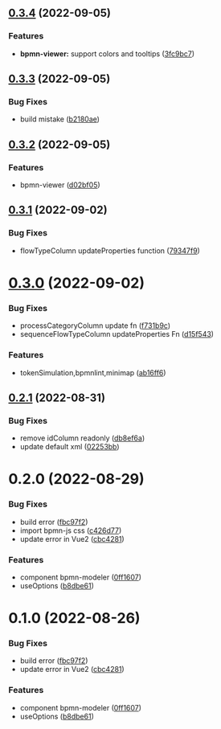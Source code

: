 ## [0.3.4](https://github.com/SoulLyoko/avue-bpmn/compare/v0.3.3...v0.3.4) (2022-09-05)


### Features

* **bpmn-viewer:** support colors and tooltips ([3fc9bc7](https://github.com/SoulLyoko/avue-bpmn/commit/3fc9bc7a7eecd4911565df8b1c542f1b693450dd))



## [0.3.3](https://github.com/SoulLyoko/avue-bpmn/compare/v0.3.2...v0.3.3) (2022-09-05)


### Bug Fixes

* build mistake ([b2180ae](https://github.com/SoulLyoko/avue-bpmn/commit/b2180ae55d3f3d25cbd5bb3a606d3efd620963cd))



## [0.3.2](https://github.com/SoulLyoko/avue-bpmn/compare/v0.3.1...v0.3.2) (2022-09-05)


### Features

* bpmn-viewer ([d02bf05](https://github.com/SoulLyoko/avue-bpmn/commit/d02bf051a2963a6e611496b442407e5178a311e7))



## [0.3.1](https://github.com/SoulLyoko/avue-bpmn/compare/v0.3.0...v0.3.1) (2022-09-02)


### Bug Fixes

* flowTypeColumn updateProperties function ([79347f9](https://github.com/SoulLyoko/avue-bpmn/commit/79347f992ee06f0699707db6c329774335d070e7))



# [0.3.0](https://github.com/SoulLyoko/avue-bpmn/compare/v0.2.1...v0.3.0) (2022-09-02)


### Bug Fixes

* processCategoryColumn update fn ([f731b9c](https://github.com/SoulLyoko/avue-bpmn/commit/f731b9cba8986cf04d9c471ac54261a3075445c7))
* sequenceFlowTypeColumn updateProperties Fn ([d15f543](https://github.com/SoulLyoko/avue-bpmn/commit/d15f5438a26a79dfbe2d210d259387ff345a870d))


### Features

* tokenSimulation,bpmnlint,minimap ([ab16ff6](https://github.com/SoulLyoko/avue-bpmn/commit/ab16ff628879f7f1c5ffbb7acdc60098cc41158c))



## [0.2.1](https://github.com/SoulLyoko/avue-bpmn/compare/v0.2.0...v0.2.1) (2022-08-31)


### Bug Fixes

* remove idColumn readonly ([db8ef6a](https://github.com/SoulLyoko/avue-bpmn/commit/db8ef6ae615e98393e5ec9eb62671afd41f10f70))
* update default xml ([02253bb](https://github.com/SoulLyoko/avue-bpmn/commit/02253bb41b6b48351f19d272777e9275fede9a9d))



# 0.2.0 (2022-08-29)


### Bug Fixes

* build error ([fbc97f2](https://github.com/SoulLyoko/avue-bpmn/commit/fbc97f2261c9297361da2880e943dfd2d751c806))
* import bpmn-js css ([c426d77](https://github.com/SoulLyoko/avue-bpmn/commit/c426d77b312a0fe4258270c2683f986c60204392))
* update error in Vue2 ([cbc4281](https://github.com/SoulLyoko/avue-bpmn/commit/cbc4281c53dc4ea5b898ea4b3ea4d17f42036fbb))


### Features

* component bpmn-modeler ([0ff1607](https://github.com/SoulLyoko/avue-bpmn/commit/0ff1607a4c3841040a932544ad2986cd61bc3fd1))
* useOptions ([b8dbe61](https://github.com/SoulLyoko/avue-bpmn/commit/b8dbe61b6e7e43c6b5f78e19f339545633734fc4))



# 0.1.0 (2022-08-26)


### Bug Fixes

* build error ([fbc97f2](https://github.com/SoulLyoko/avue-bpmn/commit/fbc97f2261c9297361da2880e943dfd2d751c806))
* update error in Vue2 ([cbc4281](https://github.com/SoulLyoko/avue-bpmn/commit/cbc4281c53dc4ea5b898ea4b3ea4d17f42036fbb))


### Features

* component bpmn-modeler ([0ff1607](https://github.com/SoulLyoko/avue-bpmn/commit/0ff1607a4c3841040a932544ad2986cd61bc3fd1))
* useOptions ([b8dbe61](https://github.com/SoulLyoko/avue-bpmn/commit/b8dbe61b6e7e43c6b5f78e19f339545633734fc4))



